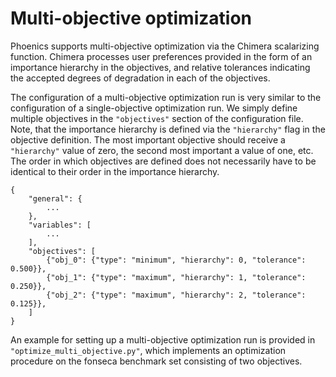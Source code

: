 # Multi-objective optimization

Phoenics supports multi-objective optimization via the Chimera scalarizing function. Chimera processes user preferences provided in the form of an importance hierarchy in the objectives, and relative tolerances indicating the accepted degrees of degradation in each of the objectives. 

The configuration of a multi-objective optimization run is very similar to the configuration of a single-objective optimization run. We simply define multiple objectives in the `"objectives"` section of the configuration file. Note, that the importance hierarchy is defined via the `"hierarchy"` flag in the objective definition. The most important objective should receive a `"hierarchy"` value of zero, the second most important a value of one, etc. The order in which objectives are defined does not necessarily have to be identical to their order in the importance hierarchy. 

```
{
	"general": {
    	...
    },
    "variables": [
    	...
    ],
    "objectives": [
    	{"obj_0": {"type": "minimum", "hierarchy": 0, "tolerance": 0.500}},
        {"obj_1": {"type": "maximum", "hierarchy": 1, "tolerance": 0.250}},
        {"obj_2": {"type": "maximum", "hierarchy": 2, "tolerance": 0.125}},
    ]
}
```

An example for setting up a multi-objective optimization run is provided in `"optimize_multi_objective.py"`, which implements an optimization procedure on the fonseca benchmark set consisting of two objectives. 